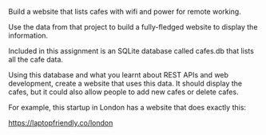 Build a website that lists cafes with wifi and power for remote working.

Use the data from that project to build a fully-fledged website to display the information.

Included in this assignment is an SQLite database called cafes.db that lists all the cafe data.

Using this database and what you learnt about REST APIs and web development, create a website that uses this data. It should display the cafes, but it could also allow people to add new cafes or delete cafes.

For example, this startup in London has a website that does exactly this:

https://laptopfriendly.co/london

